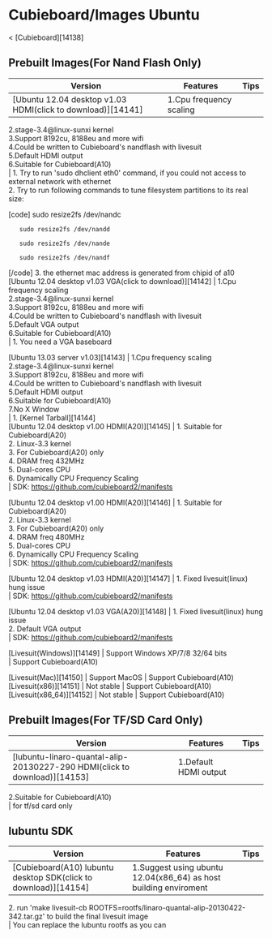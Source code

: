 # Cubieboard/Images Ubuntu
< [Cubieboard][14138]
 
## Prebuilt Images(For Nand Flash Only)
Version | Features | Tips   
---|---|---  
[Ubuntu 12.04 desktop v1.03 HDMI(click to download)][14141] |  1.Cpu frequency scaling   
2.stage-3.4@linux-sunxi kernel   
3.Support 8192cu, 8188eu and more wifi   
4.Could be written to Cubieboard's nandflash with livesuit   
5.Default HDMI output   
6.Suitable for Cubieboard(A10)   
|  1\. Try to run 'sudo dhclient eth0' command, if you could not access to external network with ethernet  
2\. Try to run following commands to tune filesystem partitions to its real size:  

[code] 
       sudo resize2fs /dev/nandc   
    
       sudo resize2fs /dev/nandd   
    
       sudo resize2fs /dev/nande   
    
       sudo resize2fs /dev/nandf   
    
    
[/code]
3\. the ethernet mac address is generated from chipid of a10   
[Ubuntu 12.04 desktop v1.03 VGA(click to download)][14142] |  1.Cpu frequency scaling   
2.stage-3.4@linux-sunxi kernel   
3.Support 8192cu, 8188eu and more wifi   
4.Could be written to Cubieboard's nandflash with livesuit   
5.Default VGA output   
6.Suitable for Cubieboard(A10)   
|  1\. You need a VGA baseboard   
  
[Ubuntu 13.03 server v1.03][14143] |  1.Cpu frequency scaling   
2.stage-3.4@linux-sunxi kernel   
3.Support 8192cu, 8188eu and more wifi   
4.Could be written to Cubieboard's nandflash with livesuit   
5.Default HDMI output   
6.Suitable for Cubieboard(A10)   
7.No X Window   
|  1\. [Kernel Tarball][14144]  
[Ubuntu 12.04 desktop v1.00 HDMI(A20)][14145] |  1\. Suitable for Cubieboard(A20)   
2\. Linux-3.3 kernel   
3\. For Cubieboard(A20) only   
4\. DRAM freq 432MHz   
5\. Dual-cores CPU   
6\. Dynamically CPU Frequency Scaling   
|  SDK: <https://github.com/cubieboard2/manifests>   
  
[Ubuntu 12.04 desktop v1.00 HDMI(A20)][14146] |  1\. Suitable for Cubieboard(A20)   
2\. Linux-3.3 kernel   
3\. For Cubieboard(A20) only   
4\. DRAM freq 480MHz   
5\. Dual-cores CPU   
6\. Dynamically CPU Frequency Scaling   
|  SDK: <https://github.com/cubieboard2/manifests>   
  
[Ubuntu 12.04 desktop v1.03 HDMI(A20)][14147] |  1\. Fixed livesuit(linux) hung issue   
|  SDK: <https://github.com/cubieboard2/manifests>   
  
[Ubuntu 12.04 desktop v1.03 VGA(A20)][14148] |  1\. Fixed livesuit(linux) hung issue   
2\. Default VGA output  
|  SDK: <https://github.com/cubieboard2/manifests>   
  
[Livesuit(Windows)][14149] |  Support Windows XP/7/8 32/64 bits   
|  Support Cubieboard(A10)   
  
[Livesuit(Mac)][14150] | Support MacOS | Support Cubieboard(A10)   
[Livesuit(x86)][14151] | Not stable | Support Cubieboard(A10)   
[Livesuit(x86_64)][14152] | Not stable | Support Cubieboard(A10)   
## Prebuilt Images(For TF/SD Card Only)
Version | Features | Tips   
---|---|---  
[lubuntu-linaro-quantal-alip-20130227-290 HDMI(click to download)][14153] |  1.Default HDMI output   
2.Suitable for Cubieboard(A10)   
|  for tf/sd card only   
  

## lubuntu SDK
Version | Features | Tips   
---|---|---  
[Cubieboard(A10) lubuntu desktop SDK(click to download)][14154] |  1.Suggest using ubuntu 12.04(x86_64) as host building enviroment   
2\. run 'make livesuit-cb ROOTFS=rootfs/linaro-quantal-alip-20130422-342.tar.gz' to build the final livesuit image  
|  You can replace the lubuntu rootfs as you can
